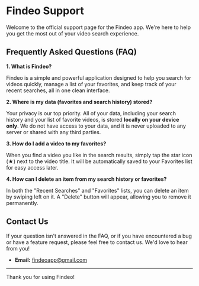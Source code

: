 # Findeo Support

Welcome to the official support page for the Findeo app. We're here to help you get the most out of your video search experience.

## Frequently Asked Questions (FAQ)

**1. What is Findeo?**

Findeo is a simple and powerful application designed to help you search for videos quickly, manage a list of your favorites, and keep track of your recent searches, all in one clean interface.

**2. Where is my data (favorites and search history) stored?**

Your privacy is our top priority. All of your data, including your search history and your list of favorite videos, is stored **locally on your device only**. We do not have access to your data, and it is never uploaded to any server or shared with any third parties.

**3. How do I add a video to my favorites?**

When you find a video you like in the search results, simply tap the star icon (★) next to the video title. It will be automatically saved to your Favorites list for easy access later.

**4. How can I delete an item from my search history or favorites?**

In both the "Recent Searches" and "Favorites" lists, you can delete an item by swiping left on it. A "Delete" button will appear, allowing you to remove it permanently.

## Contact Us

If your question isn't answered in the FAQ, or if you have encountered a bug or have a feature request, please feel free to contact us. We'd love to hear from you!

- **Email:** findeoapp@gmail.com  
---

Thank you for using Findeo!
